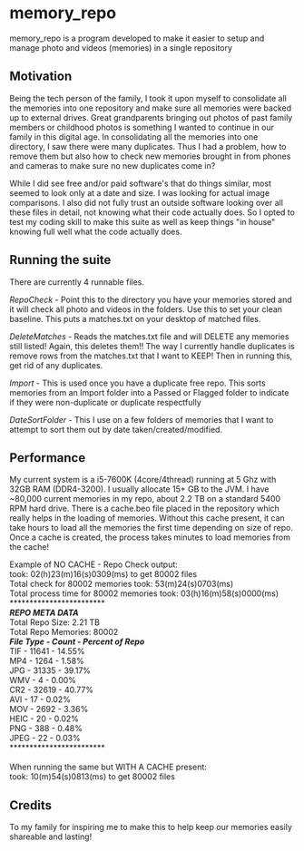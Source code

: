 # memory_repo
memory_repo is a program developed to make it easier to setup and manage photo and videos (memories) in a single repository

## Motivation
Being the tech person of the family, I took it upon myself to consolidate all the memories into one repository and make
 sure all memories were backed up to external drives. Great grandparents bringing out photos of past family members or
  childhood photos is something I wanted to continue in our family in this digital age. In consolidating all the memories
  into one directory, I saw there were many duplicates. Thus I had a problem, how to remove them but also how to check
  new memories brought in from phones and cameras to make sure no new duplicates come in?

While I did see free and/or paid software's that do things similar, most seemed to look only at a date and size.
 I was looking for actual image comparisons. I also did not fully trust an
 outside software looking over all these files in detail, not knowing what their code actually does. So I opted to test
 my coding skill to make this suite as well as keep things "in house" knowing full well what the code actually does.

## Running the suite
There are currently 4 runnable files.

*RepoCheck* - Point this to the directory you have your memories stored and it will check all photo and videos in the folders.
 Use this to set your clean baseline. This puts a matches.txt on your desktop of matched files.

*DeleteMatches* - Reads the matches.txt file and will DELETE any memories still listed! Again, this deletes them!! The way
I currently handle duplicates is remove rows from the matches.txt that I want to KEEP! Then in running this, get rid of any duplicates.

*Import* - This is used once you have a duplicate free repo. This sorts memories from an Import folder into a Passed or
Flagged folder to indicate if they were non-duplicate or duplicate respectfully

*DateSortFolder* - This I use on a few folders of memories that I want to attempt to sort them out by date taken/created/modified.

## Performance
My current system is a i5-7600K (4core/4thread) running at 5 Ghz with 32GB RAM (DDR4-3200). I usually allocate 15+ GB to the JVM.
I have ~80,000 current memories in my repo, about 2.2 TB on a standard 5400 RPM hard drive.
There is a cache.beo file placed in the repository which really helps in the loading of memories. Without
this cache present, it can take hours to load all the memories the first time depending on size of repo. Once a cache is created,
the process takes minutes to load memories from the cache!

Example of NO CACHE - Repo Check output:<br />
 took: 02(h)23(m)16(s)0309(ms) to get 80002 files<br />
Total  check  for  80002 memories took: 53(m)24(s)0703(ms)<br />
Total  process time  for  80002 memories took: 03(h)16(m)58(s)0000(ms)<br />
************************<br />
***REPO META DATA***<br />
Total Repo Size: 2.21 TB<br />
Total Repo Memories: 80002<br />
***File Type - Count - Percent of Repo***<br />
TIF - 11641 - 14.55%<br />
MP4 - 1264 - 1.58%<br />
JPG - 31335 - 39.17%<br />
WMV - 4 - 0.00%<br />
CR2 - 32619 - 40.77%<br />
AVI - 17 - 0.02%<br />
MOV - 2692 - 3.36%<br />
HEIC - 20 - 0.02%<br />
PNG - 388 - 0.48%<br />
JPEG - 22 - 0.03%<br />
************************<br /><br />
When running the same but WITH A CACHE present:<br />
took: 10(m)54(s)0813(ms) to get 80002 files<br />

## Credits
To my family for inspiring me to make this to help keep our memories easily shareable and lasting!
